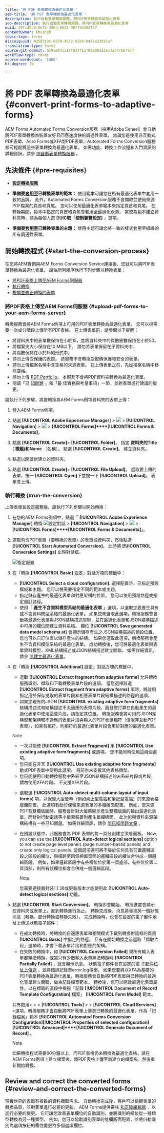 ```yaml
---
title: '將 PDF 表單轉換為最適化表單 '
seo-title: '將 PDF 表單轉換為最適化表單 '
description: 執行自動表單轉換服務，將PDF表單轉換為最適化表單
seo-description: 執行自動表單轉換服務，將PDF表單轉換為最適化表單
uuid: 49fcd5c0-0e72-496d-9831-00f79d582f57
contentOwner: khsingh
topic-tags: forms
discoiquuid: 9358219c-6079-4552-92b9-b427a23811af
translation-type: tm+mt
source-git-commit: 019ae541117f037f11703a88162ec3ab4cb67947
workflow-type: tm+mt
source-wordcount: '1480'
ht-degree: 7%

---
```



# 將 PDF 表單轉換為最適化表單 {#convert-print-forms-to-adaptive-forms}

AEM Forms Automated Forms Conversion服務（採用Adobe Sensei）會自動將PDF表單轉換為裝置友好且回應速度快的調適性表單。 無論您是使用非互動式PDF表單、Acro Forms或XFA型PDF表單，Automated Forms Conversion服務都可輕鬆將這些表單轉換為最適化表單。 如需功能、轉換工作流程和入門資訊的詳細資訊，請參 [閱自動表單轉換服務](introduction.md) 。

## 先決條件 {#pre-requisites}

* [**設定轉換服務&#x200B;**](configure-service.md)

* **準備要[套用至](https://helpx.adobe.com/experience-manager/6-5/forms/using/template-editor.html)已轉換表單的範本：** 使用範本可讓您在所有最適化表單中套用一致的品牌。 此外，Automated Forms Conversion服務不會擷取並使用來源PDF檔案的頁首和頁尾。 您可以使用最適化表單範本來指定頁首和頁尾。 在轉換期間，範本中指定的頁首和頁尾會套用至最適化表單。 當您為範本建立資料夾時，請為每個人選 **[!UIC取「控制瀏覽設定]** 」選項。

* **準備要[套用至](https://helpx.adobe.com/experience-manager/6-5/forms/using/themes.html)已轉換表單的主題：** 使用主題可讓您將一致的樣式套用至組織的所有調適性表單。

## 開始轉換程式 {#start-the-conversion-process}

在您將AEM實例與AEM Forms Conversion Service連接後，您就可以將PDF表單轉換為最適化表單。 請依所列順序執行下列步驟以轉換表單：

* [將PDF表格上傳至AEM Forms伺服器](convert-existing-forms-to-adaptive-forms.md#upload-pdf-forms-to-your-aem-forms-server)
* [執行轉換](convert-existing-forms-to-adaptive-forms.md#run-the-conversion)
* [檢閱並修正轉換的表單](review-correct-ui-edited.md)

### 將PDF表格上傳至AEM Forms伺服器 {#upload-pdf-forms-to-your-aem-forms-server}

轉換服務會將AEM Forms例項上可用的PDF表單轉換為最適化表單。 您可以視需要一次或分階段上傳所有PDF表格。 在上傳表單前，請參閱以下提醒：

* 將資料夾中的表單數保持在小於15，並將資料夾中的頁數總數保持在小於50。
* 將檔案夾大小保持在10 MB以下。 請勿將表單保留在子資料夾中。
* 將頁數保持在小於15的形式中。
* 請勿上傳受保護的表單。 該服務不會轉換受密碼保護和安全的表單。
* 請勿上傳檔案名稱中含空格的來源表單。 在上傳表單之前，先從檔案名稱中移除空格。
* 請勿上傳 [PDF Portfolio](https://helpx.adobe.com/acrobat/using/overview-pdf-portfolios.html)。 本服務不會將PDF資料夾轉換為最適化表單。
* 閱讀「已 [知問題](known-issues.md) 」和「最 [](styles-and-pattern-considerations-and-best-practices.md) 佳實務與考量事項」一節，並對表單進行建議的變更。

請執行下列步驟，將要轉換為AEM Forms例項資料夾的表單上傳：

1. 登入AEM Forms例項。

1. 點選 **[!UICONTROL Adobe Experience Manager]** > ![](assets/adobeexperiencemanager.png) > **[!UICONTROL Navigation]** > ![](assets/compass.png) > **[!UICONTROL Forms]****[!UICONTROL Forms & Documents]**。
1. 點選 **[!UICONTROL Create]**> **[!UICONTROL Folder]**。 指定 **資料夾的Title** ( **標題)和Name** （名稱）。 點選 **[!UICONTROL Create]**。 建立資料夾。
1. 點選以開啟新建立的資料夾。
1. 點選 **[!UICONTROL Create]**> **[!UICONTROL File Upload]**。 選取要上傳的表單，按一 **[!UICONTROL Open]**&#x200B;下並按一下 **[!UICONTROL Upload]**。 表單會上傳。

### 執行轉換 {#run-the-conversion}

上傳表單並設定服務後，請執行下列步驟以開始轉換：

1. 在您的AEM Forms例項中，點選「 **[!UICONTROL Adobe Experience Manager]** 轉換 ![設定對話](assets/adobeexperiencemanager.png) > **[!UICONTROL Navigation]** > ![](assets/compass.png) > **[!UICONTROL Forms]****[!UICONTROL Forms & Documents]**」。
1. 選取包含PDF表單（要轉換的表單）的表單或資料夾，然後點選 **[!UICONTROL Start Automated Conversion]**。 此時將 **[!UICONTROL Conversion Settings]** 出現對話框。

   ![指定配置](assets/conversion-settings-dialog.png)

1. 在「轉換 **[!UICONTROL Basic]** 設定」對話方塊的標籤中：

   * **[!UICONTROL Select a cloud configuration]**. 選擇配置時，已指定預設模板和主題。 您可以視需要指定不同的範本或主題。
   * 指定儲存產生的最適化表單和對應架構的位置。 您可以使用預設路徑或指定自訂路徑。
   * 使用「 **產生不含資料模型系結的最適化表單** 」選項，以選取您要產生具有或不含資料模型系結的最適化表單。
如果您未選取此選項，轉換服務會自動將最適化表單與JSON結構描述關聯，並在最適化表單和JSON結構描述中可用的欄位間建立資料系結。 欄位 **[!UICONTROL Save generated data model schema at]** 會顯示儲存產生之JSON結構描述的預設位置。 您也可以自訂位置以儲存產生的結構。
如果您選取此選項，轉換服務會產生不含資料模型系結的最適化表單。 成功轉換後，您可將最適化表單與表單資料模型、XML結構描述或JSON結構描述建立關聯。 如需詳細資訊，請參 [閱建立最適化表單](https://helpx.adobe.com/experience-manager/6-5/forms/using/creating-adaptive-form.html)。
   <!--
   Comment Type: draft

   <note type="note">
   <p>The XDP or XFA-based PDF form is not used to generate the Document of Record. The conversion service auto-generates the Document of Record only if you enable the Tools &gt; Cloud Services &gt; Automated Forms Conversion Configuration &gt; <strong>&lt;Properties of selected configuration&gt; &gt;</strong> Advanced &gt; Generate Document of Record option.</p>
   <p> </p>
   </note>
   -->

1. 在「轉換 **[!UICONTROL Additional]** 設定」對話方塊的標籤中，
   * 選取 **[!UICONTROL Extract fragment from adaptive forms]** 允許轉換服務識別、擷取和下載轉換表單片段的選項。 當您選擇該選 **[!UICONTROL Extract fragment from adaptive forms]** 項時，將啟用指定用於保存提取的表單片段和相應表單片段結構描述的路徑的選項。
   * 如果您現有的JSON **[!UICONTROL existing adaptive form fragments]**&#x200B;結構描述式和結構描述不太適應的表單片段，而且您打算在自動產生的最適化表單中使用這些片段，請指定其位置。 轉換服務會將可用的JSON架構型和架構較不適應的表單片段與輸入的PDF表單相符（僅限非互動PDF表單），如果有相符，則相符的最適化表單片段會用於對應的最適化表單。
   >[!NOTE]
   >
   >
   > * 一次只能使 **[!UICONTROL  Extract Fragment]** 用 **[!UICONTROL Use existing adaptive form fragments]** 或選項。 您不能同時使用這兩個選項。
   > * 您只能在非互 **[!UICONTROL Use existing adaptive form fragments]** 動式PDF表單中使用此選項。 目前尚未支援其他表格類型。
   > * 您只能使用自動轉換服務中系結至JSON結構描述的未系結片段或片段。 請勿使用XFA片段。 不支援XFA片段。


   * 選取選 **[!UICONTROL Auto-detect multi-column layout of input forms]** 項，以保留大型螢幕（例如桌上型電腦和筆記型電腦）的來源表格版面配置。 此選項有助於保留來源表單的多欄版面配置。 例如，當來源PDF有雙欄版面時，服務會針對大螢幕顯示產生雙欄版面的輸出最適化表單，而針對行動電話等小螢幕裝置則產生單欄版面。 此功能與資料來源架構結構有一些已知問題。 如需詳細資訊，請參 [閱已知問題文章](known-issues.md) 。
   * 在預設狀態中，此服務會為 PDF 表單的每一頁分別建立頂層面板。 Now, you can use the **[!UICONTROL Auto-detect logical sections]** option to not create page level panels (page number-based panels) and create only logical panels. 這個選項還可將不屬於任何具有前置邏輯區段之區段的欄位，與橫跨至兩個相鄰頁面的邏輯區段的欄位合併成一個邏輯區段。 例如，如果邏輯區段中有些欄位位於第一頁底部，有些位於第二頁頂部，則所有該欄位都會合併成一個邏輯區段。

      >[!NOTE]
      > 您需要連接器封裝1.1.38或更新版本才能使用此 **[!UICONTROL Auto-detect logical sections]** 功能。



1. 點選 **[!UICONTROL Start Conversion]**。 轉換即會開始。 轉換進度會顯示在資料夾或表單上，直到轉換進行為止。 轉換完成後，消息將替換另一個狀態消息（轉換、部分轉換或轉換失敗）。 完成轉換時，也會在設定的電子郵件地址上傳送狀態電子郵件：

   * 在成功轉換時，將轉換的自適應表單和相關模式下載到轉換對話框的頁籤 **[!UICONTROL Basic]** 中指定的路徑。 只有在開始轉換之前選取「擷取片段」選項時，才會下載表單片段和對應的架構。
   * 在失敗的轉換中，如 **[!UICONTROL Conversion Failed]** 果所有輸入表單都無法轉換，或當只有少數輸入表單無法轉換時 **[!UICONTROL Partially Failed]** ，就會顯示訊息。 狀態電子郵件會在設定的電 [子郵件位址上傳送](configure-service.md#configureemailnotification) ，並將錯誤記錄至error.log檔案。
   如果您要將以XFA為基礎的PDF表單轉換為最適化表單，轉換服務會自動將PDF表單與已轉換的最適化表單建立關聯，做為記錄檔案範本。 轉換後，您可以開啟最適化表單屬性，以在標籤的區段中檢視「記錄 **[!UICONTROL Document of Record Template Configuration]** 檔案」 **[!UICONTROL Form Model]** 範本。 </br>

   只有啟用> > > **[!UICONTROL Tools]** > > **[!UICONTROL Cloud Services]** >選項，轉換服務才會自動將PDF表單上傳至已轉換的最適化表單，作為「記錄檔案」範本 **[!UICONTROL Automated Forms Conversion Configuration]****[!UICONTROL Properties of selected configuration]****[!UICONTROL Advanced]****[!UICONTROL Generate Document of Record]** 。

   <!--
   Comment Type: draft

   <note type="note">
   <p>By default, the adaptive form produces a JSON schema instead of XML schema on submission. JSON schema of a converted adaptive form is complaint with XML schema of an XFA-based form. You can use the <a href="https://sling.apache.org/apidocs/sling5/org/apache/sling/commons/json/xml/XML.html#toString">org.apache.sling.commons.json.xml API</a> to convert a JSON schema to XML schema. You can also use the following sample code for conversion:</p>
   <p><code class="code">import org.apache.sling.commons.json.JSONException;
   <discoiqbr /> import org.apache.sling.commons.json.JSONObject;
   <discoiqbr /> import org.apache.sling.commons.json.xml.XML;
   <discoiqbr />
   <discoiqbr /> public class ConversionUtils {
   <discoiqbr />
   <discoiqbr /> public static String jsonToXML(String jsonString) throws JSONException {
   <discoiqbr /> //https://sling.apache.org/apidocs/sling5/org/apache/sling/commons/json/xml/XML.html#toString(java.lang.Object)
   <discoiqbr /> //jar - http://maven.ibiblio.org/maven2/org/apache/sling/org.apache.sling.commons.json/2.0.18/
   <discoiqbr /> //Note: Need to extract boundData part before converting to XML
   <discoiqbr /> return XML.toString(new JSONObject(jsonString));
   <discoiqbr /> }
   <discoiqbr /> }</code><br /> </p>
   </note>
   -->

   >[!NOTE]
   >
   >如果轉換程式需要60分鐘以上，而PDF表格仍未轉換為最適化表格，請在AEM Forms例項上建立檔案夾、將PDF表格上傳至新建立的檔案夾，然後重新開始轉換。

## Review and correct the converted forms {#review-and-correct-the-converted-forms}

現實世界的表單有複雜的資料擷取需求。 自動轉換完成後，客戶可以檢閱表單的轉換品質，並對表單進行必要的更新。 AEM Forms提供審核 [和正確編輯器](review-correct-ui-edited.md) ，以進行必要的變更。 它可讓您改善表單欄位的自動識別，並將識別的欄位從一種類型轉換為另一種類型。 例如，您可以協助識別表單的雙欄版面配置，並將自動識別為選項按鈕的欄位變更為多個選項欄位。

